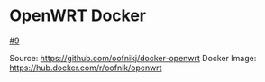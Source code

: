 # OpenWRT Docker
[#9](https://github.com/veerendra2/init-my-rpi4/issues/9)

Source: https://github.com/oofnikj/docker-openwrt
Docker Image: https://hub.docker.com/r/oofnik/openwrt
